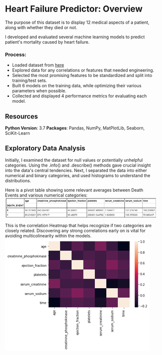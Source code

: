 # Heart Failure Predictor: Overview
The purpose of this dataset is to display 12 medical aspects of a patient, along with whether they died or not.

I developed and evaluated several machine learning models to predict patient's mortality caused by heart failure.

### Process:
  * Loaded dataset from [here](https://www.kaggle.com/andrewmvd/heart-failure-clinical-data)
  * Explored data for any correlations or features that needed engineering. 
  * Selected the most promising features to be standardized and split into training/test sets.
  * Built 6 models on the training data, while optimizing their various parameters when possible.
  * Collected and displayed 4 performance metrics for evaluating each model.
  
## Resources
**Python Version**: 3.7
**Packages**: Pandas, NumPy, MatPlotLib, Seaborn, SciKit-Learn

## Exploratory Data Analysis
Initially, I examined the dataset for null values or potentially unhelpful categories. Using the .info() and .describe() methods gave crucial insight into the data's central tendencies.
Next, I separated the data into either numerical and binary categories, and used histograms to understand the distributions.

Here is a pivot table showing some relevant averages between Death Events and various numerical categories:
![alt text](https://github.com/justinbrowncodes/Heart_Failure_Predictor/blob/master/plots/numpivot.jpg "Pivot Table")

This is the correlation Heatmap that helps recognize if two categories are closely related. Discovering any strong correlations early on is vital for avoiding multicolinearity within the models.
![alt text](https://github.com/justinbrowncodes/Heart_Failure_Predictor/blob/master/plots/correlations.png "Correlation Heatmap")

